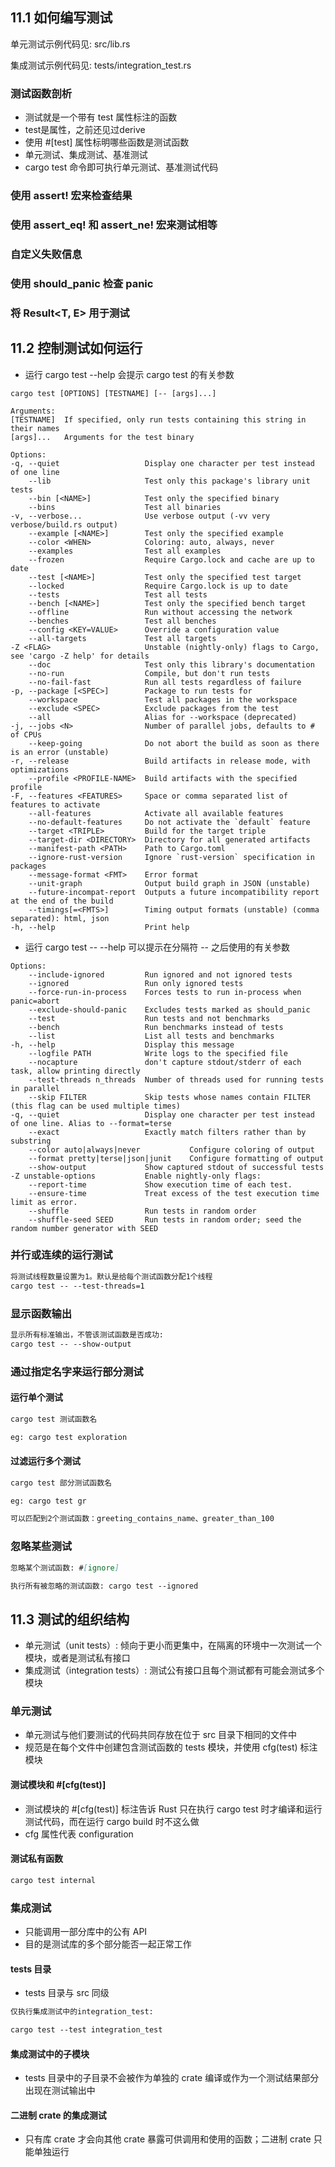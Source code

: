 ## 11.1 如何编写测试
单元测试示例代码见: src/lib.rs

集成测试示例代码见: tests/integration_test.rs

### 测试函数剖析
- 测试就是一个带有 test 属性标注的函数
- test是属性，之前还见过derive
- 使用 #[test] 属性标明哪些函数是测试函数
- 单元测试、集成测试、基准测试
- cargo test 命令即可执行单元测试、基准测试代码

### 使用 assert! 宏来检查结果

### 使用 assert_eq! 和 assert_ne! 宏来测试相等

### 自定义失败信息

### 使用 should_panic 检查 panic

### 将 Result<T, E> 用于测试

## 11.2 控制测试如何运行
- 运行 cargo test --help 会提示 cargo test 的有关参数
```
cargo test [OPTIONS] [TESTNAME] [-- [args]...]

Arguments:
[TESTNAME]  If specified, only run tests containing this string in their names
[args]...   Arguments for the test binary

Options:
-q, --quiet                   Display one character per test instead of one line
    --lib                     Test only this package's library unit tests
    --bin [<NAME>]            Test only the specified binary
    --bins                    Test all binaries
-v, --verbose...              Use verbose output (-vv very verbose/build.rs output)
    --example [<NAME>]        Test only the specified example
    --color <WHEN>            Coloring: auto, always, never
    --examples                Test all examples
    --frozen                  Require Cargo.lock and cache are up to date
    --test [<NAME>]           Test only the specified test target
    --locked                  Require Cargo.lock is up to date
    --tests                   Test all tests
    --bench [<NAME>]          Test only the specified bench target
    --offline                 Run without accessing the network
    --benches                 Test all benches
    --config <KEY=VALUE>      Override a configuration value
    --all-targets             Test all targets
-Z <FLAG>                     Unstable (nightly-only) flags to Cargo, see 'cargo -Z help' for details       
    --doc                     Test only this library's documentation
    --no-run                  Compile, but don't run tests
    --no-fail-fast            Run all tests regardless of failure
-p, --package [<SPEC>]        Package to run tests for
    --workspace               Test all packages in the workspace
    --exclude <SPEC>          Exclude packages from the test
    --all                     Alias for --workspace (deprecated)
-j, --jobs <N>                Number of parallel jobs, defaults to # of CPUs
    --keep-going              Do not abort the build as soon as there is an error (unstable)
-r, --release                 Build artifacts in release mode, with optimizations
    --profile <PROFILE-NAME>  Build artifacts with the specified profile
-F, --features <FEATURES>     Space or comma separated list of features to activate
    --all-features            Activate all available features
    --no-default-features     Do not activate the `default` feature
    --target <TRIPLE>         Build for the target triple
    --target-dir <DIRECTORY>  Directory for all generated artifacts
    --manifest-path <PATH>    Path to Cargo.toml
    --ignore-rust-version     Ignore `rust-version` specification in packages
    --message-format <FMT>    Error format
    --unit-graph              Output build graph in JSON (unstable)
    --future-incompat-report  Outputs a future incompatibility report at the end of the build
    --timings[=<FMTS>]        Timing output formats (unstable) (comma separated): html, json
-h, --help                    Print help

```
- 运行 cargo test -- --help 可以提示在分隔符 -- 之后使用的有关参数
```
Options:
    --include-ignored         Run ignored and not ignored tests
    --ignored                 Run only ignored tests
    --force-run-in-process    Forces tests to run in-process when panic=abort
    --exclude-should-panic    Excludes tests marked as should_panic
    --test                    Run tests and not benchmarks
    --bench                   Run benchmarks instead of tests
    --list                    List all tests and benchmarks
-h, --help                    Display this message
    --logfile PATH            Write logs to the specified file
    --nocapture               don't capture stdout/stderr of each task, allow printing directly
    --test-threads n_threads  Number of threads used for running tests in parallel
    --skip FILTER             Skip tests whose names contain FILTER (this flag can be used multiple times)
-q, --quiet                   Display one character per test instead of one line. Alias to --format=terse
    --exact                   Exactly match filters rather than by substring
    --color auto|always|never           Configure coloring of output
    --format pretty|terse|json|junit    Configure formatting of output
    --show-output             Show captured stdout of successful tests
-Z unstable-options           Enable nightly-only flags:
    --report-time             Show execution time of each test.
    --ensure-time             Treat excess of the test execution time limit as error.
    --shuffle                 Run tests in random order
    --shuffle-seed SEED       Run tests in random order; seed the random number generator with SEED

```

### 并行或连续的运行测试
```markdown
将测试线程数量设置为1。默认是给每个测试函数分配1个线程
cargo test -- --test-threads=1
```

### 显示函数输出
```markdown
显示所有标准输出，不管该测试函数是否成功:
cargo test -- --show-output
```

### 通过指定名字来运行部分测试
#### 运行单个测试
```markdown
cargo test 测试函数名

eg: cargo test exploration
```

#### 过滤运行多个测试
```markdown
cargo test 部分测试函数名

eg: cargo test gr

可以匹配到2个测试函数：greeting_contains_name、greater_than_100
```

### 忽略某些测试
```markdown
忽略某个测试函数: #[ignore]

执行所有被忽略的测试函数: cargo test --ignored
```

## 11.3 测试的组织结构
- 单元测试（unit tests）: 倾向于更小而更集中，在隔离的环境中一次测试一个模块，或者是测试私有接口
- 集成测试（integration tests）: 测试公有接口且每个测试都有可能会测试多个模块

### 单元测试
- 单元测试与他们要测试的代码共同存放在位于 src 目录下相同的文件中
- 规范是在每个文件中创建包含测试函数的 tests 模块，并使用 cfg(test) 标注模块

#### 测试模块和 #[cfg(test)]
- 测试模块的 #[cfg(test)] 标注告诉 Rust 只在执行 cargo test 时才编译和运行测试代码，而在运行 cargo build 时不这么做
- cfg 属性代表 configuration

#### 测试私有函数
```markdown
cargo test internal
```
### 集成测试
- 只能调用一部分库中的公有 API
- 目的是测试库的多个部分能否一起正常工作

#### tests 目录
- tests 目录与 src 同级
```markdown
仅执行集成测试中的integration_test:

cargo test --test integration_test
```
#### 集成测试中的子模块
- tests 目录中的子目录不会被作为单独的 crate 编译或作为一个测试结果部分出现在测试输出中

#### 二进制 crate 的集成测试
- 只有库 crate 才会向其他 crate 暴露可供调用和使用的函数；二进制 crate 只能单独运行